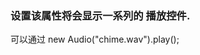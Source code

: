 ### <audio> 和 <video> 元素都支持一个 controls 属性 。
### 设置该属性将会显示一系列的 播放控件.

可以通过
new Audio("chime.wav").play(); 
<!-- 载入并播放声音效果 -->
